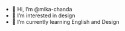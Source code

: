 - 👋 Hi, I’m @mika-chanda
- 👀 I’m interested in design
- 🌱 I’m currently learning English and Design

<!---
mika-chanda/mika-chanda is a ✨ special ✨ repository because its `README.md` (this file) appears on your GitHub profile.
You can click the Preview link to take a look at your changes.
--->
